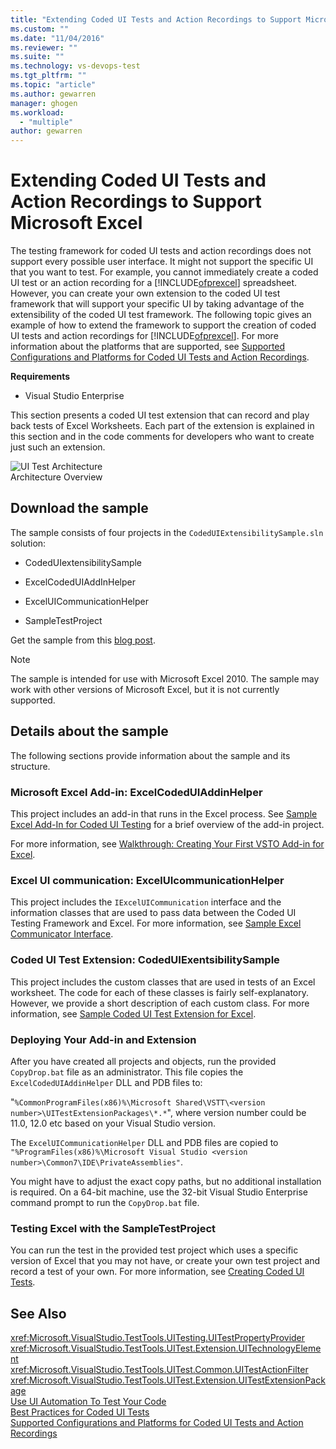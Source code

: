 ```yaml
---
title: "Extending Coded UI Tests and Action Recordings to Support Microsoft Excel | Microsoft Docs"
ms.custom: ""
ms.date: "11/04/2016"
ms.reviewer: ""
ms.suite: ""
ms.technology: vs-devops-test
ms.tgt_pltfrm: ""
ms.topic: "article"
ms.author: gewarren
manager: ghogen
ms.workload: 
  - "multiple"
author: gewarren
---
```

# Extending Coded UI Tests and Action Recordings to Support Microsoft Excel
The testing framework for coded UI tests and action recordings does not support every possible user interface. It might not support the specific UI that you want to test. For example, you cannot immediately create a coded UI test or an action recording for a [!INCLUDE[ofprexcel](../test/includes/ofprexcel_md.md)] spreadsheet. However, you can create your own extension to the coded UI test framework that will support your specific UI by taking advantage of the extensibility of the coded UI test framework. The following topic gives an example of how to extend the framework to support the creation of coded UI tests and action recordings for [!INCLUDE[ofprexcel](../test/includes/ofprexcel_md.md)]. For more information about the platforms that are supported, see [Supported Configurations and Platforms for Coded UI Tests and Action Recordings](../test/supported-configurations-and-platforms-for-coded-ui-tests-and-action-recordings.md).  
  
 **Requirements**  
  
-   Visual Studio Enterprise  
  
 This section presents a coded UI test extension that can record and play back tests of Excel Worksheets. Each part of the extension is explained in this section and in the code comments for developers who want to create just such an extension.  
  
 ![UI Test Architecture](../test/media/ui_testarch.png "UI_TestArch")  
Architecture Overview  
  
## Download the sample  
 The sample consists of four projects in the `CodedUIExtensibilitySample.sln` solution:  
  
-   CodedUIextensibilitySample  
  
-   ExcelCodedUIAddInHelper  
  
-   ExcelUICommunicationHelper  
  
-   SampleTestProject  
  
 Get the sample from this [blog post](http://go.microsoft.com/fwlink/?LinkID=185592).  
  
> [!NOTE]
>  The sample is intended for use with Microsoft Excel 2010. The sample may work with other versions of Microsoft Excel, but it is not currently supported.  
  
## Details about the sample  
 The following sections provide information about the sample and its structure.  
  
### Microsoft Excel Add-in: ExcelCodedUIAddinHelper  
 This project includes an add-in that runs in the Excel process. See [Sample Excel Add-In for Coded UI Testing](../test/sample-excel-add-in-for-coded-ui-testing.md) for a brief overview of the add-in project.  
  
 For more information, see [Walkthrough: Creating Your First VSTO Add-in for Excel](http://msdn.microsoft.com/Library/a855e2be-3ecf-4112-a7f5-ec0f7fad3b5f).  
  
### Excel UI communication: ExcelUIcommunicationHelper  
 This project includes the `IExcelUICommunication` interface and the information classes that are used to pass data between the Coded UI Testing Framework and Excel. For more information, see [Sample Excel Communicator Interface](../test/sample-excel-communicator-interface.md).  
  
### Coded UI Test Extension: CodedUIExentsibilitySample  
 This project includes the custom classes that are used in tests of an Excel worksheet. The code for each of these classes is fairly self-explanatory. However, we provide a short description of each custom class. For more information, see [Sample Coded UI Test Extension for Excel](../test/sample-coded-ui-test-extension-for-excel.md).  
  
### Deploying Your Add-in and Extension  
 After you have created all projects and objects, run the provided `CopyDrop.bat` file as an administrator. This file copies the `ExcelCodedUIAddinHelper` DLL and PDB files to:  
  
 "`%CommonProgramFiles(x86)%\Microsoft Shared\VSTT\<version number>\UITestExtensionPackages\*.*`", where version number could be 11.0, 12.0 etc based on your Visual Studio version.  
  
 The `ExcelUICommunicationHelper` DLL and PDB files are copied to `"%ProgramFiles(x86)%\Microsoft Visual Studio <version number>\Common7\IDE\PrivateAssemblies"`.  
  
 You might have to adjust the exact copy paths, but no additional installation is required. On a 64-bit machine, use the 32-bit Visual Studio Enterprise command prompt to run the `CopyDrop.bat` file.  
  
### Testing Excel with the SampleTestProject  
 You can run the test in the provided test project which uses a specific version of Excel that you may not have, or create your own test project and record a test of your own. For more information, see [Creating Coded UI Tests](../test/use-ui-automation-to-test-your-code.md#VerifyingCodeUsingCUITCreate).  
  
## See Also  
 <xref:Microsoft.VisualStudio.TestTools.UITesting.UITestPropertyProvider>   
 <xref:Microsoft.VisualStudio.TestTools.UITest.Extension.UITechnologyElement>   
 <xref:Microsoft.VisualStudio.TestTools.UITest.Common.UITestActionFilter>   
 <xref:Microsoft.VisualStudio.TestTools.UITest.Extension.UITestExtensionPackage>   
 [Use UI Automation To Test Your Code](../test/use-ui-automation-to-test-your-code.md)   
 [Best Practices for Coded UI Tests](../test/best-practices-for-coded-ui-tests.md)   
 [Supported Configurations and Platforms for Coded UI Tests and Action Recordings](../test/supported-configurations-and-platforms-for-coded-ui-tests-and-action-recordings.md)

